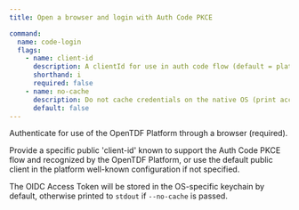 ```yaml
---
title: Open a browser and login with Auth Code PKCE

command:
  name: code-login
  flags:
    - name: client-id
      description: A clientId for use in auth code flow (default = platform well-known public_client_id)
      shorthand: i
      required: false
    - name: no-cache
      description: Do not cache credentials on the native OS (print access token to stdout)
      default: false
---
```


Authenticate for use of the OpenTDF Platform through a browser (required).

Provide a specific public 'client-id' known to support the Auth Code PKCE flow and recognized
by the OpenTDF Platform, or use the default public client in the platform well-known configuration if not specified.

The OIDC Access Token will be stored in the OS-specific keychain by default, otherwise printed to `stdout` if `--no-cache` is passed.
